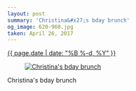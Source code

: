 ```yaml
---
layout: post
summary: 'Christina&#x27;s bday brunch'
og_image: 620-960.jpg
taken: April 26, 2017
---
```


<div class="post">
 <time>
  <a href="/620">
   {{ page.date | date: "%B %-d, %Y" }}
  </a>
 </time>
 <a href="/620">
  <figure data-taken="4/26/2017">
   <img alt="Christina's bday brunch" sizes="(min-width: 700px) 50vw, calc(100vw - 2rem)" src="{{ site.assets_url }}/620-480.jpg" srcset="{{ site.assets_url }}/620-240.jpg 240w, {{ site.assets_url }}/620-480.jpg 480w, {{ site.assets_url }}/620-720.jpg 720w, {{ site.assets_url }}/620-960.jpg 960w"/>
  </figure>
 </a>
 <span>
  Christina's bday brunch
 </span>
</div>
